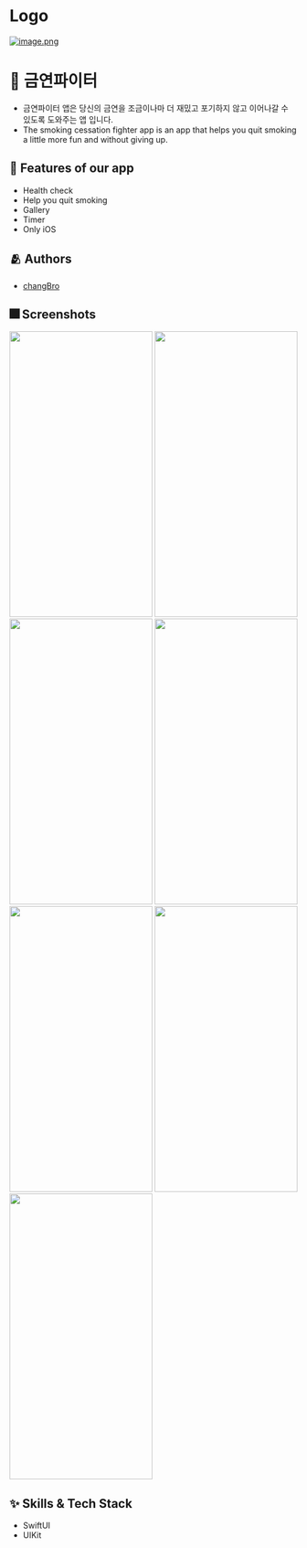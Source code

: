 
# Logo
[![image.png](https://i.postimg.cc/x8wHSTQf/image.png)](https://postimg.cc/YLxj67jZ)

# :iphone: 금연파이터
- 금연파이터 앱은 당신의 금연을 조금이나마 더 재밌고 포기하지 않고 이어나갈 수 있도록 도와주는 앱 입니다.
- The smoking cessation fighter app is an app that helps you quit smoking a little more fun and without giving up.

## :pushpin: Features of our app
- Health check
- Help you quit smoking
- Gallery
- Timer
- Only iOS

## :people_hugging: Authors
- [changBro](https://github.com/LeeChangHyeong)

## :fireworks: Screenshots
<img src="https://user-images.githubusercontent.com/71262367/173230572-a6c3866f-5654-431e-be4b-a8eb126b2bc1.png" width= "250" height="500"/> <img src="https://user-images.githubusercontent.com/71262367/173230925-c9b42699-c61f-4201-a386-55b7002bea7f.png" width= "250" height="500"/> <img src="https://user-images.githubusercontent.com/71262367/173231345-f1c87e7b-9697-4230-83ca-70b58750b8b9.png" width= "250" height="500"/> <img src="https://user-images.githubusercontent.com/71262367/173231376-21ec57ff-465c-4f32-809a-19b1791246eb.png" width= "250" height="500"/> <img src="https://user-images.githubusercontent.com/71262367/173231401-2728f923-1c94-4494-a363-23187e76f5d4.png" width= "250" height="500"/> <img src="https://user-images.githubusercontent.com/71262367/173231421-295efdf7-cce4-42ae-862b-8b363f746ad1.png" width= "250" height="500"/> <img src="https://user-images.githubusercontent.com/71262367/173231425-2db9d8a6-986a-42de-9ab8-79a77a5397ef.png" width= "250" height="500"/>

## :sparkles: Skills & Tech Stack
- SwiftUI
- UIKit
